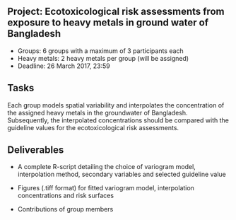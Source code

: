 Project: Ecotoxicological risk assessments from exposure to heavy metals in ground water of Bangladesh
--------------------------------

* Groups: 6 groups with a maximum of 3 participants each
* Heavy metals: 2 heavy metals per group (will be assigned)
* Deadline: 26 March 2017, 23:59


## Tasks

Each group models spatial variability and interpolates the concentration of the assigned heavy metals in the groundwater of Bangladesh. Subsequently, the interpolated concentrations should be compared with the guideline values for the ecotoxicological risk assessments.


## Deliverables

* A complete R-script detailing the choice of variogram model, interpolation method, secondary variables and selected guideline value

* Figures (.tiff format) for fitted variogram model, interpolation concentrations and risk surfaces

* Contributions of group members 